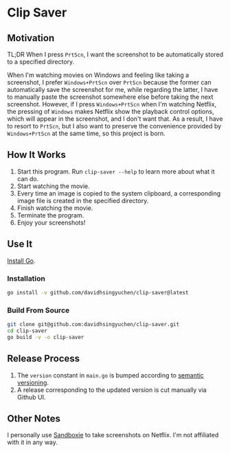 # Clip Saver

## Motivation

TL;DR When I press `PrtScn`, I want the screenshot to be automatically stored to a specified directory.

When I'm watching movies on Windows and feeling like taking a screenshot, I prefer `Windows+PrtScn` over `PrtScn` because the former can automatically save the screenshot for me, while regarding the latter, I have to manually paste the screenshot somewhere else before taking the next screenshot. However, if I press `Windows+PrtScn` when I'm watching Netflix, the pressing of `Windows` makes Netflix show the playback control options, which will appear in the screenshot, and I don't want that. As a result, I have to resort to `PrtScn`, but I also want to preserve the convenience provided by `Windows+PrtScn` at the same time, so this project is born.

## How It Works

1. Start this program. Run `clip-saver --help` to learn more about what it can do.
1. Start watching the movie.
1. Every time an image is copied to the system clipboard, a corresponding image file is created in the specified directory.
1. Finish watching the movie.
1. Terminate the program.
1. Enjoy your screenshots!

## Use It

[Install Go](https://golang.org/doc/install).

### Installation

```sh
go install -v github.com/davidhsingyuchen/clip-saver@latest
```

### Build From Source

```sh
git clone git@github.com:davidhsingyuchen/clip-saver.git
cd clip-saver
go build -v -o clip-saver
```

## Release Process

1. The `version` constant in `main.go` is bumped according to [semantic versioning](https://semver.org/).
1. A release corresponding to the updated version is cut manually via Github UI.

## Other Notes

I personally use [Sandboxie](https://sandboxie-plus.com/downloads/) to take screenshots on Netflix. I'm not affiliated with it in any way.
